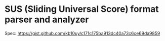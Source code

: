 # SUS (Sliding Universal Score) format parser and analyzer

Spec: https://gist.github.com/kb10uy/c171c175ba913dc40a73c6ce69da9859
